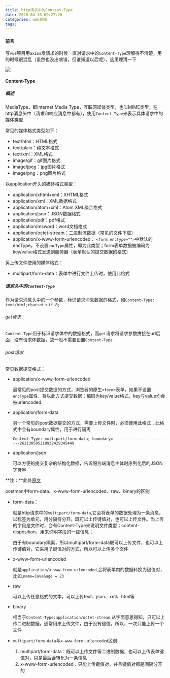 ```yaml
---
title: http请求中的Content-Type
date: 2020-04-16 09:27:20
categories: web前端
tags:
---
```


#### 前言

写`vue`项目用`axios`发请求的时候一直对请求中的`Content-Type`理解得不清楚，用的时候很混乱（虽然也没出啥错，但谁知道以后呢），这里理清一下

![](https://gitee.com/yanzixian/picBed/raw/master/img202004/20200416094547.png)

#### Content-Type

##### 概述

MediaType，即Internet Media Type，互联网媒体类型，也叫MIME类型，在http消息头中（请求和响应消息中都有），使用`Content-Type`来表示具体请求中的媒体类型

常见的媒体格式类型如下：

- text/html：HTML格式
- text/plain：纯文本格式
- text/xml：XML格式
- image/gif：gif图片格式
- image/jpeg：jpg图片格式
- image/png：png图片格式

以application开头的媒体格式类型：

- application/xhtml+xml：XHTML格式
- application/xml：XML数据格式
- application/atom+xml：Atom XML聚合格式
- application/json：JSON数据格式
- application/pdf：pdf格式
- application/msword：word文档格式
- application/octet-stream：二进制流数据（常见的文件下载）
- application/x-www-form-urlencoded： `<form encType="">`中默认的encType，不设置`encType`属性，即为此类型；form表单数据被编码为key/value格式发送到服务器（表单默认的提交数据的格式）

另上传文件使用的媒体格式：

- multipart/form-data：表单中进行文件上传时，使用此格式

##### 请求头中的`Content-Type`

作为请求消息头中的一个参数，标识请求消息数据的格式，如`Content-Type: text/html;charset:utf-8;`

###### get请求

`Content-Type`用于标识请求体中的数据格式，而`get`请求将请求参数拼接在url后面，没有请求体数据，故一般不需要设置`Content-Type`

###### post请求

常见数据提交格式：

- application/x-www-form-urlencoded

  最常见的post提交数据的方式，浏览器的原生`<form>`表单，如果不设置`encType`属性，将以此方式提交数据：编码为key/value格式，key与value均会被urlencoded

- application/form-data

  另一个常见的post数据提交的方式，需要上传文件时，必须使用此格式；此格式中会有boundary属性，用于进行隔离

  `Content-Type: multipart/form-data; boundary=--------------------------262130595218932429345449`

- application/json

  可以方便的提交复杂的结构化数据，告诉服务端消息主体时序列化后的JSON字符串

**注：**此处[原文](https://www.cnblogs.com/xingzc/p/6277550.html)

postman中form-data、x-www-form-urlencoded、raw、binary的区别

- form-data：

  就是http请求中的`multipart/form-data`,它会将表单的数据处理为一条消息，以标签为单元，用分隔符分开。既可以上传键值对，也可以上传文件。当上传的字段是文件时，会有Content-Type来说明文件类型；content-disposition，用来说明字段的一些信息；

  由于有boundary隔离，所以multipart/form-data既可以上传文件，也可以上传键值对，它采用了键值对的方式，所以可以上传多个文件

- x-www-form-urlencoded

   就是`application/x-www-from-urlencoded`,会将表单内的数据转换为键值对，比如,`name=Java&age = 23`

- raw

  可以上传任意格式的文本，可以上传text、json、xml、html等

- binary

   相当于`Content-Type:application/octet-stream`,从字面意思得知，只可以上传二进制数据，通常用来上传文件，由于没有键值，所以，一次只能上传一个文件

- `multipart/form-data`与`x-www-form-urlencoded`区别
  1. multipart/form-data：既可以上传文件等二进制数据，也可以上传表单键值对，只是最后会转化为一条信息
  2. x-www-form-urlencoded：只能上传键值对，并且键值对都是间隔分开的